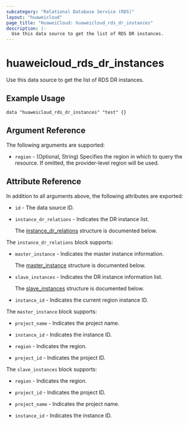 ```yaml
---
subcategory: "Relational Database Service (RDS)"
layout: "huaweicloud"
page_title: "HuaweiCloud: huaweicloud_rds_dr_instances"
description: |-
  Use this data source to get the list of RDS DR instances.
---
```


# huaweicloud_rds_dr_instances

Use this data source to get the list of RDS DR instances.

## Example Usage

```hcl
data "huaweicloud_rds_dr_instances" "test" {}
```

## Argument Reference

The following arguments are supported:

* `region` - (Optional, String) Specifies the region in which to query the resource.
  If omitted, the provider-level region will be used.

## Attribute Reference

In addition to all arguments above, the following attributes are exported:

* `id` - The data source ID.

* `instance_dr_relations` - Indicates the DR instance list.

  The [instance_dr_relations](#instance_dr_relations_struct) structure is documented below.

<a name="instance_dr_relations_struct"></a>
The `instance_dr_relations` block supports:

* `master_instance` - Indicates the master instance information.

  The [master_instance](#instance_dr_relations_master_instance_struct) structure is documented below.

* `slave_instances` - Indicates the DR instance information list.

  The [slave_instances](#instance_dr_relations_slave_instances_struct) structure is documented below.

* `instance_id` - Indicates the current region instance ID.

<a name="instance_dr_relations_master_instance_struct"></a>
The `master_instance` block supports:

* `project_name` - Indicates the project name.

* `instance_id` - Indicates the instance ID.

* `region` - Indicates the region.

* `project_id` - Indicates the project ID.

<a name="instance_dr_relations_slave_instances_struct"></a>
The `slave_instances` block supports:

* `region` - Indicates the region.

* `project_id` - Indicates the project ID.

* `project_name` - Indicates the project name.

* `instance_id` - Indicates the instance ID.
